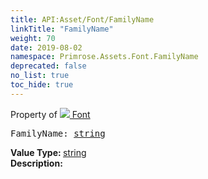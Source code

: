 ```yaml
---
title: API:Asset/Font/FamilyName
linkTitle: "FamilyName"
weight: 70
date: 2019-08-02
namespace: Primrose.Assets.Font.FamilyName
deprecated: false
no_list: true
toc_hide: true
---
```

Property of <a href="/docs/api-reference/Class/Font"><img src="/icons/silk/default.png"/>&nbsp;Font</a>
<pre class="method-declaration">
FamilyName: <a class="type" href="/docs/api-reference/System/string">string</a></pre>
<b>Value Type: </b>
<a class="type" href="/docs/api-reference/System/string">string</a>
<br/>
<b>Description: </b>
